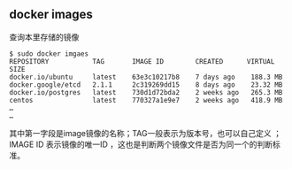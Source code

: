 

## docker  images  


查询本里存储的镜像 

	
	$ sudo docker imgaes
    REPOSITORY           TAG       IMAGE ID        CREATED      VIRTUAL SIZE
    docker.io/ubuntu     latest    63e3c10217b8    7 days ago    188.3 MB
    docker.google/etcd   2.1.1     2c319269dd15    8 days ago    23.32 MB
    docker.io/postgres   latest    730d1d72bda2    2 weeks ago   265.3 MB
    centos               latest    770327a1e9e7    2 weeks ago   418.9 MB
    …
    …


其中第一字段是image镜像的名称；TAG一般表示为版本号，也可以自己定义 ；IMAGE ID 表示镜像的唯一ID  ，这也是判断两个镜像文件是否为同一个的判断标准。

